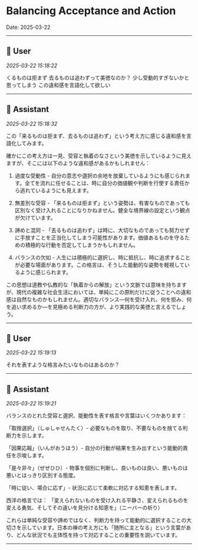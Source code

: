 # Balancing Acceptance and Action

Date: 2025-03-22

---

## 👤 User
*2025-03-22 15:18:22*

くるものは拒まず 去るものは追わずって美徳なのか？
少し受動的すぎないかと思ってしまう この違和感を言語化して欲しい

---

## 🤖 Assistant
*2025-03-22 15:18:32*

この「来るものは拒まず、去るものは追わず」という考え方に感じる違和感を言語化してみます。

確かにこの考え方は一見、受容と執着のなさという美徳を示しているように見えますが、そこには以下のような違和感があるかもしれません：

1. 過度な受動性 - 自分の意志や選択の余地を放棄しているようにも感じられます。全てを流れに任せることは、時に自分の価値観や判断を行使する責任から逃れているようにも見えます。

2. 無差別な受容 - 「来るものは拒まず」という姿勢は、有害なものであっても区別なく受け入れることになりかねません。健全な境界線の設定という観点が欠けています。

3. 諦めと混同 - 「去るものは追わず」は時に、大切なものであっても努力せずに手放すことを正当化してしまう可能性があります。価値あるものを守るための積極的な行動を否定してしまうかもしれません。

4. バランスの欠如 - 人生には積極的に選択し、時に抵抗し、時に追求することが必要な場面があります。この格言は、そうした能動的な姿勢を軽視しているように感じられます。

この思想は道教や仏教的な「執着からの解放」という文脈では意味を持ちますが、現代の複雑な社会生活においては、単純にこの原則だけに従うことへの違和感は自然なものかもしれません。適切なバランス—何を受け入れ、何を拒み、何を追い求めるか—を見極める判断力の方が、より実践的な美徳と言えるでしょう。

---

## 👤 User
*2025-03-22 15:19:13*

それを表すような格言みたいなものはあるのか？

---

## 🤖 Assistant
*2025-03-22 15:19:21*

バランスのとれた受容と選択、能動性を表す格言や言葉はいくつかあります：

「取捨選択」（しゅしゃせんたく）- 必要なものを取り、不要なものを捨てる判断力を示します。

「因果応報」（いんがおうほう）- 自分の行動が結果を生み出すという能動的責任を示唆します。

「是々非々」（ぜぜひひ）- 物事を個別に判断し、良いものは良い、悪いものは悪いとはっきり区別する態度。

「時に従い、場合に応ず」- 状況に応じて柔軟に対応する知恵を表します。

西洋の格言では：
「変えられないものを受け入れる平静さ、変えられるものを変える勇気、そしてその違いを見分ける知恵を」（ニーバーの祈り）

これらは単純な受容や諦めではなく、判断力を持って能動的に選択することの大切さを示しています。日本の禅の考え方にも「随所に主となる」という言葉があり、どんな状況でも主体性を持って対応することの重要性を説いています。

---

